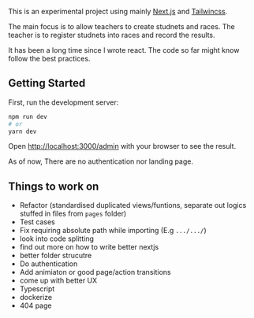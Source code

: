This is an experimental project using mainly [Next.js](https://nextjs.org/) and [Tailwincss](https://tailwindcss.com).

The main focus is to allow teachers to create studnets and races. The teacher is to
register studnets into races and record the results.

It has been a long time since I wrote react. The code so far might know follow the best practices.

## Getting Started

First, run the development server:

```bash
npm run dev
# or
yarn dev
```

Open [http://localhost:3000/admin](http://localhost:3000) with your browser to see the result.

As of now, There are no authentication nor landing page.

## Things to work on

- Refactor (standardised duplicated views/funtions, separate out logics stuffed in files from `pages` folder)
- Test cases
- Fix requiring absolute path while importing (E.g `.../.../`)
- look into code splitting
- find out more on how to write better nextjs
- better folder strucutre
- Do authentication
- Add animiaton or good page/action transitions
- come up with better UX
- Typescript
- dockerize
- 404 page
